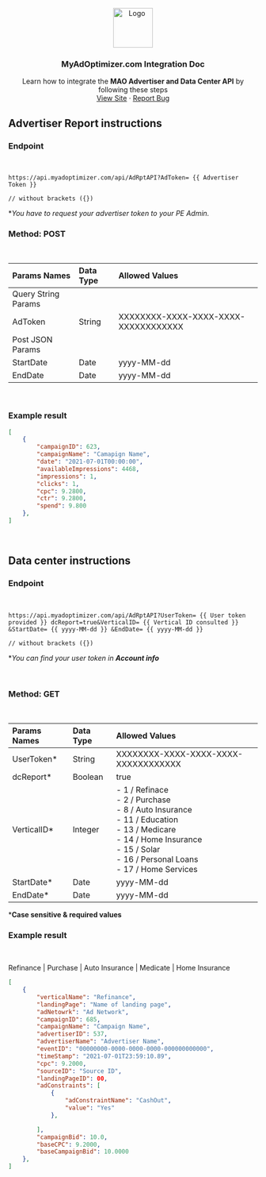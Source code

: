 <p align="center">
  <a href="https://myadoptimizer.com/">
    <img src="https://myadoptimizer.com/img/logo-blk.svg" alt="Logo" height="80">
  </a>
  <h3 align="center">MyAdOptimizer.com Integration Doc </h3>
  <p align="center">
    Learn how to integrate the <strong>MAO Advertiser and Data Center API</strong> by following these steps
    <br />
    <a href="https://myadoptimizer.com">View Site</a>
    ·
    <a href="https://myadoptimizer.com/contact">Report Bug</a>
  </p>
</p>

## Advertiser Report instructions

### Endpoint
<br>

```
https://api.myadoptimizer.com/api/AdRptAPI?AdToken= {{ Advertiser Token }}

// without brackets ({})
```
**You have to request your advertiser token to your PE Admin.*

### Method: POST
<br>

| Params Names        | Data Type | Allowed Values                       |
| :------------------ | :-------- | :----------------------------------- |
| Query String Params |
| AdToken             | String    | XXXXXXXX-XXXX-XXXX-XXXX-XXXXXXXXXXXX |
| Post JSON Params    |
| StartDate           | Date      | yyyy-MM-dd                           |
| EndDate           | Date      | yyyy-MM-dd                           |

<br>

### Example result

```JSON
[
    {
        "campaignID": 623,
        "campaignName": "Camapign Name",
        "date": "2021-07-01T00:00:00",
        "availableImpressions": 4468,
        "impressions": 1,
        "clicks": 1,
        "cpc": 9.2800,
        "ctr": 9.2800,
        "spend": 9.800
    },
]

```
<br>

## Data center instructions

### Endpoint
<br>

```
https://api.myadoptimizer.com/api/AdRptAPI?UserToken= {{ User token provided }} dcReport=true&VerticalID= {{ Vertical ID consulted }} &StartDate= {{ yyyy-MM-dd }} &EndDate= {{ yyyy-MM-dd }}

// without brackets ({})
```

**You can find your user token in  <b> Account info </b>*

<br>

### Method: GET

<br>

| Params Names | Data Type | Allowed Values                                                                                                                     |
| :----------- | :-------- | :--------------------------------------------------------------------------------------------------------------------------------- |
| UserToken\*  | String    | XXXXXXXX-XXXX-XXXX-XXXX-XXXXXXXXXXXX                                                                                               |
| dcReport\*   | Boolean   | true                                                                                                                               |
| VerticalID\* | Integer   | - 1 / Refinace <br> - 2 / Purchase <br> - 8 / Auto Insurance <br> - 11 / Education <br> - 13 / Medicare <br> - 14 / Home Insurance <br> - 15 / Solar <br> - 16 / Personal Loans <br> - 17 / Home Services <br> |
| StartDate\*  | Date      | yyyy-MM-dd                                                                                                                         |
| EndDate\*    | Date      | yyyy-MM-dd                                                                                                                         |

\*<b>Case sensitive & required values</b>

### Example result

<br>

Refinance | Purchase | Auto Insurance | Medicate | Home Insurance 

```JSON
[
    {
        "verticalName": "Refinance",
        "landingPage": "Name of landing page",
        "adNetowrk": "Ad Network",
        "campaignID": 685,
        "campaignName": "Campaign Name",
        "advertiserID": 537,
        "advertiserName": "Advertiser Name",
        "eventID": "00000000-0000-0000-0000-000000000000",
        "timeStamp": "2021-07-01T23:59:10.89",
        "cpc": 9.2000,
        "sourceID": "Source ID",
        "landingPageID": 00,
        "adConstraints": [
            {
                "adConstraintName": "CashOut",
                "value": "Yes"
            },

        ],
        "campaignBid": 10.0,
        "baseCPC": 9.2000,
        "baseCampaignBid": 10.0000
    },
]
```
